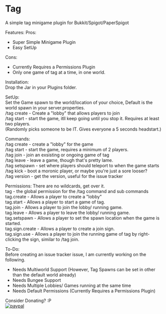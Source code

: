 # Tag
A simple tag minigame plugin for Bukkit/Spigot/PaperSpigot

Features:
  Pros:
  - Super Simple Minigame Plugin
  - Easy SetUp

  Cons:
  - Currently Requires a Permissions Plugin
  - Only one game of tag at a time, in one world.
  
Installation:  
  Drop the Jar in your Plugins folder.
  
SetUp:  
Set the Game spawn to the world/location of your choice, Default is the world spawn in your server.properties.  
/tag create - Create a "lobby" that allows players to join  
/tag start - start the game, itll keep going until you stop it. Requires at least two players.  
(Randomly picks someone to be IT. Gives everyone a 5 seconds headstart.)  

Commands:  
/tag create - create a "lobby" for the game  
/tag start - start the game, requires a minimum of 2 players.  
/tag join - join an exsisting or ongoing game of tag  
/tag leave - leave a game, though that's pretty lame.  
/tag setspawn - set where players should teleport to when the game starts  
/tag kick <player> - boot a moronic player, or maybe you're just a sore looser?  
/tag version - get the version, useful for the issue tracker  

Permissions:
There are no wildcards, get over it.  
tag - the global permission for the /tag command and sub commands  
tag.create - Allows a player to create a "lobby"  
tag.start - Allows a player to start a game of tag.  
tag.join - Allows a player to join the lobby/ running game.  
tag.leave - Allows a player to leave the lobby/ running game.  
tag.setspawn - Allows a player to set the spawn location when the game is started.  
tag.sign.create - Allows a player to create a join sign.  
tag.sign.use - Allows a player to join the running game of tag by right-clicking the sign, similar to /tag join.  

To-Do:  
Before creating an issue tracker issue, I am currently working on the following.  
- Needs Multiworld Support (However, Tag Spawns can be set in other than the default world already)  
- Needs Bungee Support  
- Needs Multiple Lobbies/ Games running at the same time  
- Needs Default Permissions (Currently Requires a Permissions Plugin)  

Consider Donating? :P  
[![paypal](https://www.paypalobjects.com/en_US/i/btn/btn_donateCC_LG.gif)](https://www.paypal.com/cgi-bin/webscr?cmd=_s-xclick&hosted_button_id=WGXM3MA4AMJHQ)
